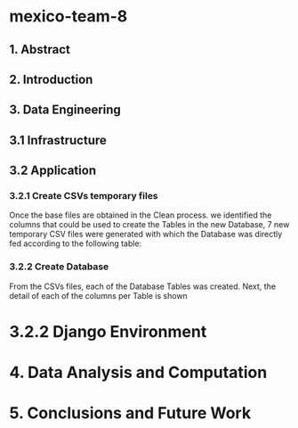 # mexico-team-8
## 1. Abstract
## 2. Introduction
## 3. Data Engineering
## 3.1 Infrastructure
## 3.2 Application
### 3.2.1 Create CSVs temporary files

Once the base files are obtained in the Clean process. we identified the columns that could be used to create the Tables in the new Database, 7 new temporary CSV files were generated with which the Database was directly fed according to the following table:

### 3.2.2 Create Database

From the CSVs files, each of the Database Tables was created. Next, the detail of each of the columns per Table is shown

#     3.2.2 Django Environment
# 4. Data Analysis and Computation
# 5. Conclusions and Future Work
